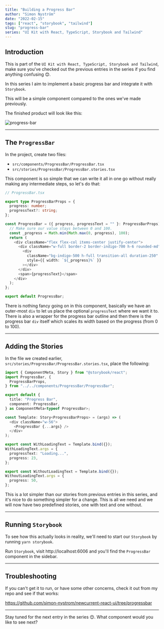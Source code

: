 ```yaml
---
title: "Building a Progress Bar"
author: "Simon Nyström"
date: "2022-02-15"
tags: ["react", "storybook", "tailwind"]
slug: "progress-bar"
series: "UI Kit with React, TypeScript, Storybook and Tailwind"
---
```


## Introduction

This is part of the `UI Kit with React, TypeScript, Storybook and Tailwind`, make sure you've checked out the previous entries in the series if you find anything confusing 😊.

In this series I aim to implement a basic progress bar and integrate it with `Storybook`.

This will be a simple component compared to the ones we've made previously.

The finished product will look like this:

![progress-bar](https://newcurrent.se/images/progress-bar.png)

---

## The `ProgressBar`

In the project, create two files:

- `src/components/ProgressBar/ProgressBar.tsx`
- `src/stories/ProgressBar/ProgressBar.stories.tsx`

This component is so simple that we can write it all in one go without really making any intermediate steps, so let's do that:

```typescript
// ProgressBar.tsx

export type ProgressBarProps = {
  progress: number;
  progressText?: string;
};

const ProgressBar = ({ progress, progressText = "" }: ProgressBarProps) => {
  // Make sure our value stays between 0 and 100.
  const _progress = Math.min(Math.max(0, progress), 100);
  return (
    <div className="flex flex-col items-center justify-center">
      <div className="w-full border-2 border-indigo-700 h-6 rounded-md">
        <div
          className="bg-indigo-500 h-full transition-all duration-250"
          style={{ width: `${_progress}%` }}
        ></div>
      </div>
      <span>{progressText}</span>
    </div>
  );
};

export default ProgressBar;
```

There is nothing fancy going on in this component, basically we have an outer-most `div` to let us place the optional `progressText` where we want it to. There is also a wrapper for the progress bar outline and then there is the progress bar `div` itself which scales its width based on the progress (from 0 to 100).

---

## Adding the Stories

In the file we created earlier, `src/stories/ProgressBar/ProgressBar.stories.tsx`, place the following:

```typescript
import { ComponentMeta, Story } from "@storybook/react";
import ProgressBar, {
  ProgressBarProps,
} from "../../components/ProgressBar/ProgressBar";

export default {
  title: "Progress Bar",
  component: ProgressBar,
} as ComponentMeta<typeof ProgressBar>;

const Template: Story<ProgressBarProps> = (args) => (
  <div className="w-56">
    <ProgressBar {...args} />
  </div>
);

export const WithLoadingText = Template.bind({});
WithLoadingText.args = {
  progressText: "Loading...",
  progress: 23,
};

export const WithoutLoadingText = Template.bind({});
WithoutLoadingText.args = {
  progress: 50,
};
```

This is a lot simpler than our stories from previous entries in this series, and it's nice to do something simpler for a change. This is all we need and we will now have two predefined stories, one with text and one without.

---

## Running `Storybook`

To see how this actually looks in reality, we'll need to start our `Storybook` by running `yarn storybook`.

Run `Storybook`, visit http://localhost:6006 and you'll find the `ProgressBar` component in the sidebar.

---

## Troubleshooting

If you can't get it to run, or have some other concerns, check it out from my repo and see if that works:

https://github.com/simon-nystrom/newcurrent-react-ui/tree/progressbar

---

Stay tuned for the next entry in the series 😊. What component would you like to see next?
